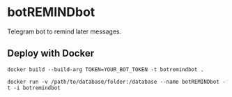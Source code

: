 # botREMINDbot
Telegram bot to remind later messages.
## Deploy with Docker
```
docker build --build-arg TOKEN=YOUR_BOT_TOKEN -t botremindbot . 
```
```
docker run -v /path/to/database/folder:/database --name botREMINDbot -t -i botremindbot
```
